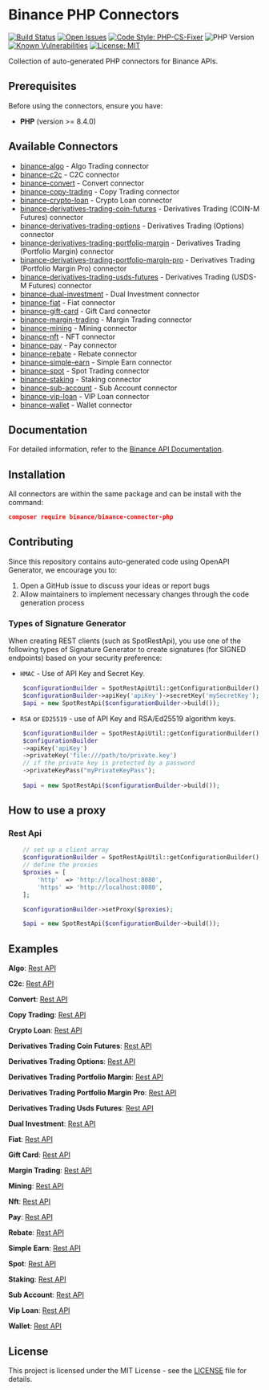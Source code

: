 # Binance PHP Connectors

[![Build Status](https://img.shields.io/github/actions/workflow/status/binance/binance-connector-php/php.yml)](https://github.com/binance/binance-connector-php/actions)
[![Open Issues](https://img.shields.io/github/issues/binance/binance-connector-php)](https://github.com/binance/binance-connector-php/issues)
[![Code Style: PHP-CS-Fixer](https://img.shields.io/badge/code%20style-PHP--CS--Fixer-ff69b4)](https://github.com/PHP-CS-Fixer/PHP-CS-Fixer)
![PHP Version](https://img.shields.io/badge/PHP-%3E=8.4.0-brightgreen)
[![Known Vulnerabilities](https://snyk.io/test/github/binance/binance-connector-php/badge.svg)](https://snyk.io/test/github/binance/binance-connector-php)
[![License: MIT](https://img.shields.io/badge/License-MIT-yellow.svg)](https://opensource.org/licenses/MIT)

Collection of auto-generated PHP connectors for Binance APIs.

## Prerequisites

Before using the connectors, ensure you have:

- **PHP** (version >= 8.4.0)

## Available Connectors
- [binance-algo](clients/algo) - Algo Trading connector
- [binance-c2c](clients/c2c) - C2C connector
- [binance-convert](clients/convert) - Convert connector
- [binance-copy-trading](clients/copy-trading) - Copy Trading connector
- [binance-crypto-loan](clients/crypto-loan) - Crypto Loan connector
- [binance-derivatives-trading-coin-futures](clients/derivatives-trading-coin-futures) - Derivatives Trading (COIN-M Futures) connector
- [binance-derivatives-trading-options](clients/derivatives-trading-options) - Derivatives Trading (Options) connector
- [binance-derivatives-trading-portfolio-margin](clients/derivatives-trading-portfolio-margin) - Derivatives Trading (Portfolio Margin) connector
- [binance-derivatives-trading-portfolio-margin-pro](clients/derivatives-trading-portfolio-margin-pro) - Derivatives Trading (Portfolio Margin Pro) connector
- [binance-derivatives-trading-usds-futures](clients/derivatives-trading-usds-futures) - Derivatives Trading (USDS-M Futures) connector
- [binance-dual-investment](clients/dual-investment) - Dual Investment connector
- [binance-fiat](clients/fiat) - Fiat connector
- [binance-gift-card](clients/gift-card) - Gift Card connector
- [binance-margin-trading](clients/margin-trading) - Margin Trading connector
- [binance-mining](clients/mining) - Mining connector
- [binance-nft](clients/nft) - NFT connector
- [binance-pay](clients/pay) - Pay connector
- [binance-rebate](clients/rebate) - Rebate connector
- [binance-simple-earn](clients/simple-earn) - Simple Earn connector
- [binance-spot](clients/spot) - Spot Trading connector
- [binance-staking](clients/staking) - Staking connector
- [binance-sub-account](clients/sub-account) - Sub Account connector
- [binance-vip-loan](clients/vip-loan) - VIP Loan connector
- [binance-wallet](clients/wallet) - Wallet connector

## Documentation

For detailed information, refer to the [Binance API Documentation](https://developers.binance.com).

## Installation

All connectors are within the same package and can be install with the command:

```json
composer require binance/binance-connector-php
```

## Contributing

Since this repository contains auto-generated code using OpenAPI Generator, we encourage you to:

1. Open a GitHub issue to discuss your ideas or report bugs
2. Allow maintainers to implement necessary changes through the code generation process

### Types of Signature Generator
When creating REST clients (such as SpotRestApi), you use one of the following types of Signature Generator to create signatures (for SIGNED endpoints) based on your security preference:

- `HMAC` - Use of API Key and Secret Key.
```php
    $configurationBuilder = SpotRestApiUtil::getConfigurationBuilder();
    $configurationBuilder->apiKey('apiKey')->secretKey('mySecretKey');
    $api = new SpotRestApi($configurationBuilder->build());
```

- `RSA` or `ED25519` - use of API Key and RSA/Ed25519 algorithm keys.
```php
    $configurationBuilder = SpotRestApiUtil::getConfigurationBuilder();
    $configurationBuilder
    ->apiKey('apiKey')
    ->privateKey('file:///path/to/private.key')
    // if the private key is protected by a password
    ->privateKeyPass("myPrivateKeyPass");
    
    $api = new SpotRestApi($configurationBuilder->build());
```

## How to use a proxy
### Rest Api
```php
    // set up a client array
    $configurationBuilder = SpotRestApiUtil::getConfigurationBuilder();
    // define the proxies
    $proxies = [
        'http'  => 'http://localhost:8080',
        'https' => 'http://localhost:8080',
    ];

    $configurationBuilder->setProxy($proxies);

    $api = new SpotRestApi($configurationBuilder->build());
```

## Examples
**Algo**: [Rest API](clients/algo/example_rest.md)

**C2c**: [Rest API](clients/c2c/example_rest.md)

**Convert**: [Rest API](clients/convert/example_rest.md)

**Copy Trading**: [Rest API](clients/copy-trading/example_rest.md)

**Crypto Loan**: [Rest API](clients/crypto-loan/example_rest.md)

**Derivatives Trading Coin Futures**: [Rest API](clients/derivatives-trading-coin-futures/example_rest.md)

**Derivatives Trading Options**: [Rest API](clients/derivatives-trading-options/example_rest.md)

**Derivatives Trading Portfolio Margin**: [Rest API](clients/derivatives-trading-portfolio-margin/example_rest.md)

**Derivatives Trading Portfolio Margin Pro**: [Rest API](clients/derivatives-trading-portfolio-margin-pro/example_rest.md)

**Derivatives Trading Usds Futures**: [Rest API](clients/derivatives-trading-usds-futures/example_rest.md)

**Dual Investment**: [Rest API](clients/dual-investment/example_rest.md)

**Fiat**: [Rest API](clients/fiat/example_rest.md)

**Gift Card**: [Rest API](clients/gift-card/example_rest.md)

**Margin Trading**: [Rest API](clients/margin-trading/example_rest.md)

**Mining**: [Rest API](clients/mining/example_rest.md)

**Nft**: [Rest API](clients/nft/example_rest.md)

**Pay**: [Rest API](clients/pay/example_rest.md)

**Rebate**: [Rest API](clients/rebate/example_rest.md)

**Simple Earn**: [Rest API](clients/simple-earn/example_rest.md)

**Spot**: [Rest API](clients/spot/example_rest.md)

**Staking**: [Rest API](clients/staking/example_rest.md)

**Sub Account**: [Rest API](clients/sub-account/example_rest.md)

**Vip Loan**: [Rest API](clients/vip-loan/example_rest.md)

**Wallet**: [Rest API](clients/wallet/example_rest.md)

## License

This project is licensed under the MIT License - see the [LICENSE](./LICENSE) file for details.
